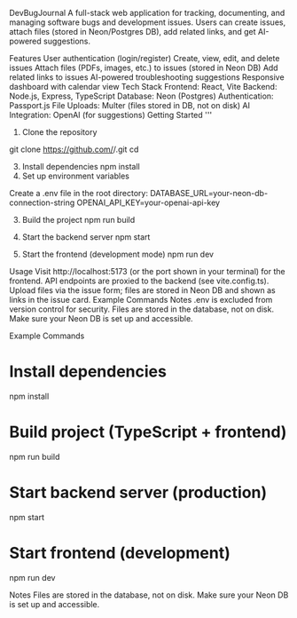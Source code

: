 DevBugJournal
A full-stack web application for tracking, documenting, and managing software bugs and development issues.
Users can create issues, attach files (stored in Neon/Postgres DB), add related links, and get AI-powered suggestions.

Features
User authentication (login/register)
Create, view, edit, and delete issues
Attach files (PDFs, images, etc.) to issues (stored in Neon DB)
Add related links to issues
AI-powered troubleshooting suggestions
Responsive dashboard with calendar view
Tech Stack
Frontend: React, Vite
Backend: Node.js, Express, TypeScript
Database: Neon (Postgres)
Authentication: Passport.js
File Uploads: Multer (files stored in DB, not on disk)
AI Integration: OpenAI (for suggestions)
Getting Started
\'\'\'
1. Clone the repository
   
git clone https://github.com/<your-username>/<repo-name>.git
cd <repo-name>

3. Install dependencies
npm install
4. Set up environment variables
       
Create a .env file in the root directory:
DATABASE_URL=your-neon-db-connection-string
OPENAI_API_KEY=your-openai-api-key

3. Build the project
npm run build

5. Start the backend server
npm start
         
6. Start the frontend (development mode)
npm run dev
   
Usage
Visit http://localhost:5173 (or the port shown in your terminal) for the frontend.
API endpoints are proxied to the backend (see vite.config.ts).
Upload files via the issue form; files are stored in Neon DB and shown as links in the issue card.
Example Commands
Notes
.env is excluded from version control for security.
Files are stored in the database, not on disk.
Make sure your Neon DB is set up and accessible.


Example Commands
# Install dependencies
npm install

# Build project (TypeScript + frontend)
npm run build

# Start backend server (production)
npm start

# Start frontend (development)
npm run dev

Notes
Files are stored in the database, not on disk.
Make sure your Neon DB is set up and accessible.


